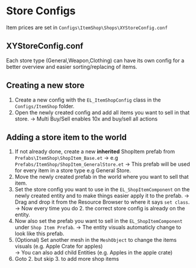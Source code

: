 # Store Configs
Item prices are set in `Configs\ItemShop\Shops\XYStoreConfig.conf`

## XYStoreConfig.conf
Each store type (General,Weapon,Clothing) can have its own config for a better overview and easier sorting/replacing of items.

## Creating a new store
1. Create a new config with the `EL_ItemShopConfig` class in the `Configs/ItemShop` folder.
2. Open the newly created config and add all items you want to sell in that store.
	-> Multi Buy/Sell enables 10x and buy/sell all actions

## Adding a store item to the world
1. If not already done, create a new **inherited** ShopItem prefab from `Prefabs\ItemShop\ShopItem_Base.et`
	-> e.g `Prefabs/ItemShop/ShopItem_GeneralStore.et`
	-> This prefab will be used for every item in a store type e.g General Store.
2. Move the newly created prefab in the world where you want to sell that item.
3. Set the store config you want to use in the `EL_ShopItemComponent` on the newly created entity and to make things easier apply it to the prefab.
	-> Drag and drop it from the Resource Browser to where it says `set class`.
	-> Now every time you do 2. the correct store config is already on the entity.
4. Now also set the prefab you want to sell in the `EL_ShopItemComponent` under `Shop Item Prefab`.
	-> The entity visuals automaticly change to look like this prefab.
4. (Optional) Set another mesh in the `MeshObject` to change the items visuals (e.g. Apple Crate for apples)\
	-> You can also add child Entities (e.g. Apples in the apple crate)
5. Goto 2. but skip 3. to add more shop items

